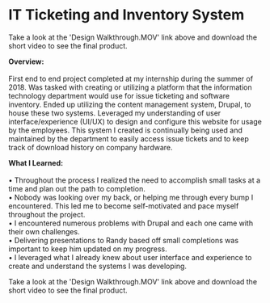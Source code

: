 # IT Ticketing and Inventory System

Take a look at the 'Design Walkthrough.MOV' link above and download the short video to see the final product.

**Overview:**
<br>
<br>
First end to end project completed at my internship during the summer of 2018.  Was tasked with creating or utilizing a platform that the information technology department would use for issue ticketing and software inventory.  Ended up utilizing the content management system, Drupal, to house these two systems.  Leveraged my understanding of user interface/experience (UI/UX) to design and configure this website for usage by the employees.  This system I created is continually being used and maintained by the department to easily access issue tickets and to keep track of download history on company hardware.

**What I Learned:**
<br>
<br>
•	Throughout the process I realized the need to accomplish small tasks at a time and plan out the path to completion.  
•	Nobody was looking over my back, or helping me through every bump I encountered.  This led me to become self-motivated and pace   myself throughout the project.
<br>
•	I encountered numerous problems with Drupal and each one came with their own challenges.
<br>
•	Delivering presentations to Randy based off small completions was important to keep him updated on my progress.
<br>
•	I leveraged what I already knew about user interface and experience to create and understand the systems I was developing.
<br>

Take a look at the 'Design Walkthrough.MOV' link above and download the short video to see the final product.
